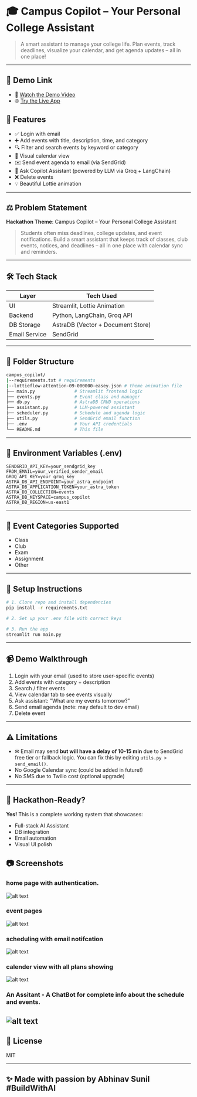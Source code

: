 # 🎓 Campus Copilot – Your Personal College Assistant

> A smart assistant to manage your college life. Plan events, track deadlines, visualize your calendar, and get agenda updates – all in one place!

---
## 🔗 Demo Link

- 🎥 [Watch the Demo Video](https://youtu.be/your-demo-video-id)
- 🌐 [Try the Live App](https://campuscopilot.streamlit.app/)

## 🚀 Features

* ✅ Login with email
* ➕ Add events with title, description, time, and category
* 🔍 Filter and search events by keyword or category
* 📅 Visual calendar view
* ✉️ Send event agenda to email (via SendGrid)
* 🧠 Ask Copilot Assistant (powered by LLM via Groq + LangChain)
* ❌ Delete events
* 💡 Beautiful Lottie animation

---

## ⚖️ Problem Statement

**Hackathon Theme**: Campus Copilot – Your Personal College Assistant

> Students often miss deadlines, college updates, and event notifications. Build a smart assistant that keeps track of classes, club events, notices, and deadlines – all in one place with calendar sync and reminders.

---

## 🛠️ Tech Stack

| Layer         | Tech Used                         |
| ------------- | --------------------------------- |
| UI            | Streamlit, Lottie Animation       |
| Backend       | Python, LangChain, Groq API       |
| DB Storage    | AstraDB (Vector + Document Store) |
| Email Service | SendGrid                          |

---

## 📁 Folder Structure

```bash
campus_copilot/
|--requirements.txt # requirements
|--lottieflow-attention-09-000000-easey.json # theme animation file
├── main.py               # Streamlit frontend logic
├── events.py             # Event class and manager
├── db.py                 # AstraDB CRUD operations
├── assistant.py          # LLM-powered assistant
├── scheduler.py          # Schedule and agenda logic
├── utils.py              # SendGrid email function
├── .env                  # Your API credentials
└── README.md             # This file
```

---

## 🔑 Environment Variables (.env)

```env
SENDGRID_API_KEY=your_sendgrid_key
FROM_EMAIL=your_verified_sender_email
GROQ_API_KEY=your_groq_key
ASTRA_DB_API_ENDPOINT=your_astra_endpoint
ASTRA_DB_APPLICATION_TOKEN=your_astra_token
ASTRA_DB_COLLECTION=events
ASTRA_DB_KEYSPACE=campus_copilot
ASTRA_DB_REGION=us-east1
```

---

## 📅 Event Categories Supported

* Class
* Club
* Exam
* Assignment
* Other

---

## 🔧 Setup Instructions

```bash
# 1. Clone repo and install dependencies
pip install -r requirements.txt

# 2. Set up your .env file with correct keys

# 3. Run the app
streamlit run main.py
```

---

## 📹 Demo Walkthrough

1. Login with your email (used to store user-specific events)
2. Add events with category + description
3. Search / filter events
4. View calendar tab to see events visually
5. Ask assistant: "What are my events tomorrow?"
6. Send email agenda (note: may default to dev email)
7. Delete event

---

## ⚠️ Limitations

* ✉ Email may send **but will have a delay of 10-15 min** due to SendGrid free tier or fallback logic. You can fix this by editing `utils.py > send_email()`.
* No Google Calendar sync (could be added in future!)
* No SMS due to Twilio cost (optional upgrade)

---

## 💼 Hackathon-Ready?

**Yes!** This is a complete working system that showcases:

* Full-stack AI Assistant
* DB integration
* Email automation
* Visual UI polish

## 📷 Screenshots
### home page with authentication.
![alt text](image.png)
### event pages
![alt text](image-1.png)
### scheduling with email notifcation
![alt text](image-2.png)
### calender view with all plans showing 
![alt text](image-3.png)
### An Assitant - A ChatBot for complete info about the schedule and events.
![alt text](image-4.png)
---

## 📄 License

MIT

---

## ✨ Made with passion by Abhinav Sunil #BuildWithAI
